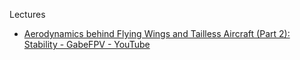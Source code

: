 Lectures
* [Aerodynamics behind Flying Wings and Tailless Aircraft (Part 2): Stability - GabeFPV - YouTube](https://youtu.be/hL31UtWpVAo?si=F9q0VdNE5lUCRA0m)

